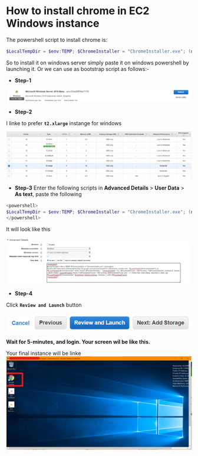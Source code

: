 # How to install chrome in EC2 Windows instance

The powershell script to install chrome is:

```powershell
$LocalTempDir = $env:TEMP; $ChromeInstaller = "ChromeInstaller.exe"; (new-object    System.Net.WebClient).DownloadFile('http://dl.google.com/chrome/install/375.126/chrome_installer.exe', "$LocalTempDir\$ChromeInstaller"); & "$LocalTempDir\$ChromeInstaller" /silent /install; $Process2Monitor =  "ChromeInstaller"; Do { $ProcessesFound = Get-Process | ?{$Process2Monitor -contains $_.Name} | Select-Object -ExpandProperty Name; If ($ProcessesFound) { "Still running: $($ProcessesFound -join ', ')" | Write-Host; Start-Sleep -Seconds 2 } else { rm "$LocalTempDir\$ChromeInstaller" -ErrorAction SilentlyContinue -Verbose } } Until (!$ProcessesFound)
```

So to install it on windows server simply paste it on windows powershell by launching it. Or we can use as bootstrap script as follows:-

* **Step-1**

![AMI](/EC2/assets/ami.png)

* **Step-2**

I linke to prefer **`t2.xlarge`** instange for windows

![Machine Type](/EC2/assets/type.png)

* **Step-3**
Enter the following scripts in **Advanced Details** > **User Data** > **As text**, paste the following

```powershell
<powershell>
$LocalTempDir = $env:TEMP; $ChromeInstaller = "ChromeInstaller.exe"; (new-object    System.Net.WebClient).DownloadFile('http://dl.google.com/chrome/install/375.126/chrome_installer.exe', "$LocalTempDir\$ChromeInstaller"); & "$LocalTempDir\$ChromeInstaller" /silent /install; $Process2Monitor =  "ChromeInstaller"; Do { $ProcessesFound = Get-Process | ?{$Process2Monitor -contains $_.Name} | Select-Object -ExpandProperty Name; If ($ProcessesFound) { "Still running: $($ProcessesFound -join ', ')" | Write-Host; Start-Sleep -Seconds 2 } else { rm "$LocalTempDir\$ChromeInstaller" -ErrorAction SilentlyContinue -Verbose } } Until (!$ProcessesFound)
</powershell>
```

It will look like this

![Useer Data](/EC2/assets/UserData.png)

* **Step-4**

Click **`Review and Launch`** button

![Launch](/EC2/assets/launch.png)

**Wait for 5-minutes, and login. Your screen wil be like this.**

Your final instance will be linke
![EC2-WINDOWS](/EC2/assets/final.png)
